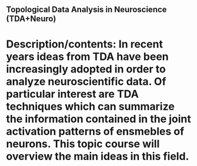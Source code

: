 ## Topological Data Analysis in Neuroscience (TDA+Neuro)
# Description/contents: In recent years ideas from TDA have been increasingly adopted in order to analyze neuroscientific data. Of particular interest are TDA techniques which can summarize the information contained in the joint activation patterns of ensmebles of neurons. This topic course will overview the main ideas in this field.

